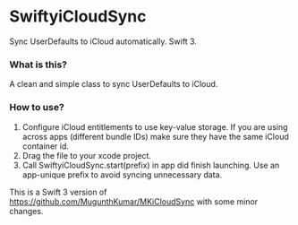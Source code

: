 # SwiftyiCloudSync
Sync UserDefaults to iCloud automatically. Swift 3.

### What is this?
A clean and simple class to sync UserDefaults to iCloud.

### How to use?
1. Configure iCloud entitlements to use key-value storage. If you are using across apps (different bundle IDs) make sure they have the same iCloud container id.
2. Drag the file to your xcode project.
3. Call SwiftyiCloudSync.start(prefix) in app did finish launching. Use an app-unique prefix to avoid syncing unnecessary data.

This is a Swift 3 version of https://github.com/MugunthKumar/MKiCloudSync with some minor changes.
